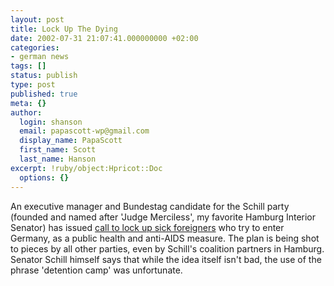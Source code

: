 ```yaml
---
layout: post
title: Lock Up The Dying
date: 2002-07-31 21:07:41.000000000 +02:00
categories:
- german news
tags: []
status: publish
type: post
published: true
meta: {}
author:
  login: shanson
  email: papascott-wp@gmail.com
  display_name: PapaScott
  first_name: Scott
  last_name: Hanson
excerpt: !ruby/object:Hpricot::Doc
  options: {}
---
```

<p>An executive manager and Bundestag candidate for the Schill party (founded and named after 'Judge Merciless', my favorite Hamburg Interior Senator) has issued <a href="http://www.expatica.com/germanymain.asp?pad=190,205,&amp;item_id=24453">call to lock up sick foreigners</a> who try to enter Germany, as a public health and anti-AIDS measure. The plan is being shot to pieces by all other parties, even by Schill's coalition partners in Hamburg. Senator Schill himself says that while the idea itself isn't bad, the use of the phrase 'detention camp' was unfortunate.</p>
